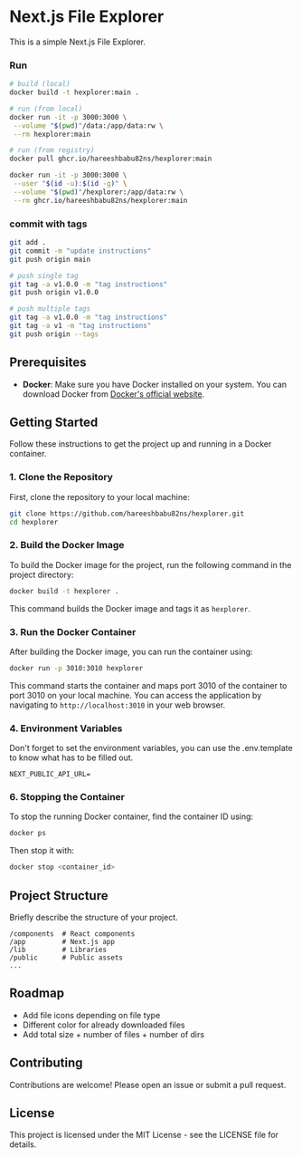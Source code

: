 # Next.js File Explorer

This is a simple Next.js File Explorer.

### Run

```sh
# build (local)
docker build -t hexplorer:main .

# run (from local)
docker run -it -p 3000:3000 \
 --volume "$(pwd)"/data:/app/data:rw \
 --rm hexplorer:main

# run (from registry)
docker pull ghcr.io/hareeshbabu82ns/hexplorer:main

docker run -it -p 3000:3000 \
 --user "$(id -u):$(id -g)" \
 --volume "$(pwd)"/hexplorer:/app/data:rw \
 --rm ghcr.io/hareeshbabu82ns/hexplorer:main
```

### commit with tags

```sh
git add .
git commit -m "update instructions"
git push origin main

# push single tag
git tag -a v1.0.0 -m "tag instructions"
git push origin v1.0.0

# push multiple tags
git tag -a v1.0.0 -m "tag instructions"
git tag -a v1 -m "tag instructions"
git push origin --tags
```

## Prerequisites

- **Docker**: Make sure you have Docker installed on your system. You can download Docker from [Docker's official website](https://www.docker.com/get-started).

## Getting Started

Follow these instructions to get the project up and running in a Docker container.

### 1. Clone the Repository

First, clone the repository to your local machine:

```bash
git clone https://github.com/hareeshbabu82ns/hexplorer.git
cd hexplorer
```

### 2. Build the Docker Image

To build the Docker image for the project, run the following command in the project directory:

```bash
docker build -t hexplorer .
```

This command builds the Docker image and tags it as `hexplorer`.

### 3. Run the Docker Container

After building the Docker image, you can run the container using:

```bash
docker run -p 3010:3010 hexplorer
```

This command starts the container and maps port 3010 of the container to port 3010 on your local machine. You can access the application by navigating to `http://localhost:3010` in your web browser.

### 4. Environment Variables

Don't forget to set the environment variables, you can use the .env.template to know what has to be filled out.

```
NEXT_PUBLIC_API_URL=
```

### 6. Stopping the Container

To stop the running Docker container, find the container ID using:

```bash
docker ps
```

Then stop it with:

```bash
docker stop <container_id>
```

## Project Structure

Briefly describe the structure of your project.

```
/components  # React components
/app         # Next.js app
/lib         # Libraries
/public      # Public assets
...
```

## Roadmap

- Add file icons depending on file type
- Different color for already downloaded files
- Add total size + number of files + number of dirs

## Contributing

Contributions are welcome! Please open an issue or submit a pull request.

## License

This project is licensed under the MIT License - see the LICENSE file for details.
